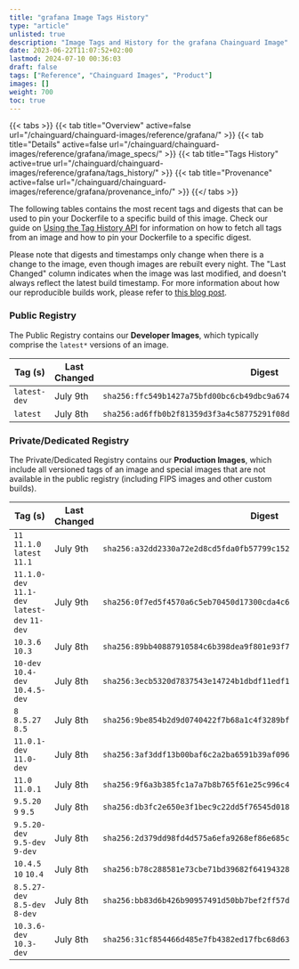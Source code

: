 ```yaml
---
title: "grafana Image Tags History"
type: "article"
unlisted: true
description: "Image Tags and History for the grafana Chainguard Image"
date: 2023-06-22T11:07:52+02:00
lastmod: 2024-07-10 00:36:03
draft: false
tags: ["Reference", "Chainguard Images", "Product"]
images: []
weight: 700
toc: true
---
```


{{< tabs >}}
{{< tab title="Overview" active=false url="/chainguard/chainguard-images/reference/grafana/" >}}
{{< tab title="Details" active=false url="/chainguard/chainguard-images/reference/grafana/image_specs/" >}}
{{< tab title="Tags History" active=true url="/chainguard/chainguard-images/reference/grafana/tags_history/" >}}
{{< tab title="Provenance" active=false url="/chainguard/chainguard-images/reference/grafana/provenance_info/" >}}
{{</ tabs >}}

The following tables contains the most recent tags and digests that can be used to pin your Dockerfile to a specific build of this image. Check our guide on [Using the Tag History API](/chainguard/chainguard-images/using-the-tag-history-api/) for information on how to fetch all tags from an image and how to pin your Dockerfile to a specific digest.

Please note that digests and timestamps only change when there is a change to the image, even though images are rebuilt every night. The "Last Changed" column indicates when the image was last modified, and doesn't always reflect the latest build timestamp. For more information about how our reproducible builds work, please refer to [this blog post](https://www.chainguard.dev/unchained/reproducing-chainguards-reproducible-image-builds).

### Public Registry
The Public Registry contains our **Developer Images**, which typically comprise the `latest*` versions of an image.

| Tag (s)       | Last Changed | Digest                                                                    |
|---------------|--------------|---------------------------------------------------------------------------|
|  `latest-dev` | July 9th     | `sha256:ffc549b1427a75bfd00bc6cb49dbc9a674f72381704b6ac33159d7a7973ce6be` |
|  `latest`     | July 8th     | `sha256:ad6ffb0b2f81359d3f3a4c58775291f08dc644640276133d1961219fde9eeb05` |


### Private/Dedicated Registry
The Private/Dedicated Registry contains our **Production Images**, which include all versioned tags of an image and special images that are not available in the public registry (including FIPS images and other custom builds).

| Tag (s)                                        | Last Changed | Digest                                                                    |
|------------------------------------------------|--------------|---------------------------------------------------------------------------|
|  `11` `11.1.0` `latest` `11.1`                 | July 9th     | `sha256:a32dd2330a72e2d8cd5fda0fb57799c1528e8c3d32be559da326b5861ced7db5` |
|  `11.1.0-dev` `11.1-dev` `latest-dev` `11-dev` | July 9th     | `sha256:0f7ed5f4570a6c5eb70450d17300cda4c66f4e9cd340593245674f315c3dfd83` |
|  `10.3.6` `10.3`                               | July 8th     | `sha256:89bb40887910584c6b398dea9f801e93f76950c0b2cb3875a15dc79a6c1e9645` |
|  `10-dev` `10.4-dev` `10.4.5-dev`              | July 8th     | `sha256:3ecb5320d7837543e14724b1dbdf11edf1cce0f80c661006fcf3ef60d217bbec` |
|  `8` `8.5.27` `8.5`                            | July 8th     | `sha256:9be854b2d9d0740422f7b68a1c4f3289bfa784d9807a94f40efc247cc221cfa0` |
|  `11.0.1-dev` `11.0-dev`                       | July 8th     | `sha256:3af3ddf13b00baf6c2a2ba6591b39af096ada16feb1771a7260ae6c0427f304b` |
|  `11.0` `11.0.1`                               | July 8th     | `sha256:9f6a3b385fc1a7a7b8b765f61e25c996c440b253aa51e581ed1788c1cfc7871d` |
|  `9.5.20` `9` `9.5`                            | July 8th     | `sha256:db3fc2e650e3f1bec9c22dd5f76545d01881bc0b1001e6d803b5121c3eeab99b` |
|  `9.5.20-dev` `9.5-dev` `9-dev`                | July 8th     | `sha256:2d379dd98fd4d575a6efa9268ef86e685c279b307dea100545f91deebc40758e` |
|  `10.4.5` `10` `10.4`                          | July 8th     | `sha256:b78c288581e73cbe71bd39682f64194328c0b74e275a3656c76aefec5b2baab5` |
|  `8.5.27-dev` `8.5-dev` `8-dev`                | July 8th     | `sha256:bb83d6b426b90957491d50bb7bef2ff57da26abe38e886c619f99486e650cc76` |
|  `10.3.6-dev` `10.3-dev`                       | July 8th     | `sha256:31cf854466d485e7fb4382ed17fbc68d63b30072a35da215656a3906bc493e2c` |

